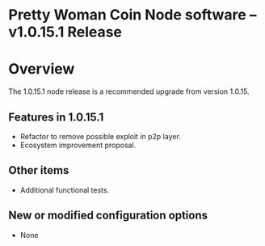 # Pretty Woman Coin Node software – v1.0.15.1 Release

Overview
========

The 1.0.15.1 node release is a recommended upgrade from version 1.0.15.

Features in 1.0.15.1
--------------------

* Refactor to remove possible exploit in p2p layer.
* Ecosystem improvement proposal.

Other items
-----------

* Additional functional tests.

New or modified configuration options
-------------------------------------

* None
